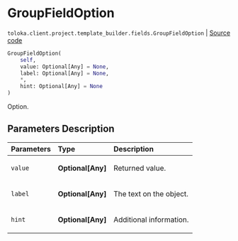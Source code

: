 # GroupFieldOption
`toloka.client.project.template_builder.fields.GroupFieldOption` | [Source code](https://github.com/Toloka/toloka-kit/blob/v0.1.24/src/client/project/template_builder/fields.py#L101)

```python
GroupFieldOption(
    self,
    value: Optional[Any] = None,
    label: Optional[Any] = None,
    *,
    hint: Optional[Any] = None
)
```

Option.

## Parameters Description

| Parameters | Type | Description |
| :----------| :----| :-----------|
`value`|**Optional\[Any\]**|<p>Returned value.</p>
`label`|**Optional\[Any\]**|<p>The text on the object.</p>
`hint`|**Optional\[Any\]**|<p>Additional information.</p>
